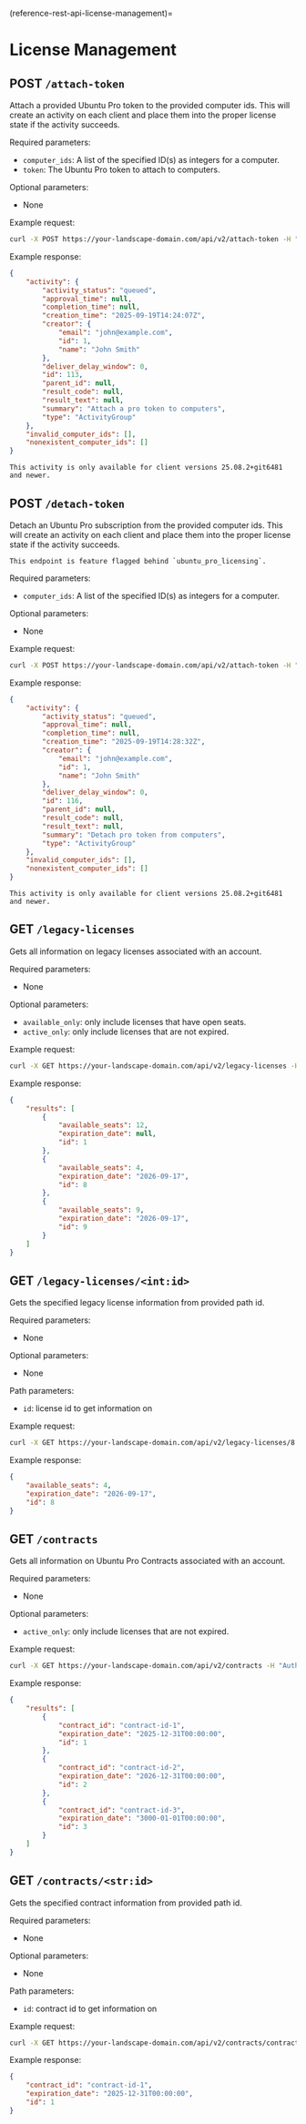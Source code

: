 (reference-rest-api-license-management)=
# License Management

## POST `/attach-token`

Attach a provided Ubuntu Pro token to the provided computer ids. This will create an activity on each client and place them into the proper license state if the activity succeeds.

Required parameters:

- `computer_ids`: A list of the specified ID(s) as integers for a computer.
- `token`: The Ubuntu Pro token to attach to computers.

Optional parameters:

- None

Example request:

```bash
curl -X POST https://your-landscape-domain.com/api/v2/attach-token -H "Authorization: Bearer $JWT" -d '{"computer_ids": [1, 2], "token": "<ubuntu-pro-token>"}'
```

Example response:
```json
{
    "activity": {
        "activity_status": "queued",
        "approval_time": null,
        "completion_time": null,
        "creation_time": "2025-09-19T14:24:07Z",
        "creator": {
            "email": "john@example.com",
            "id": 1,
            "name": "John Smith"
        },
        "deliver_delay_window": 0,
        "id": 113,
        "parent_id": null,
        "result_code": null,
        "result_text": null,
        "summary": "Attach a pro token to computers",
        "type": "ActivityGroup"
    },
    "invalid_computer_ids": [],
    "nonexistent_computer_ids": []
}
```

```{note}
This activity is only available for client versions 25.08.2+git6481 and newer.
```

## POST `/detach-token`

Detach an Ubuntu Pro subscription from the provided computer ids. This will create an activity on each client and place them into the proper license state if the activity succeeds.

```{note}
This endpoint is feature flagged behind `ubuntu_pro_licensing`.
```

Required parameters:

- `computer_ids`: A list of the specified ID(s) as integers for a computer.

Optional parameters:

- None

Example request:

```bash
curl -X POST https://your-landscape-domain.com/api/v2/attach-token -H "Authorization: Bearer $JWT" -d '{"computer_ids": [1, 2]}'
```

Example response:

```json
{
    "activity": {
        "activity_status": "queued",
        "approval_time": null,
        "completion_time": null,
        "creation_time": "2025-09-19T14:28:32Z",
        "creator": {
            "email": "john@example.com",
            "id": 1,
            "name": "John Smith"
        },
        "deliver_delay_window": 0,
        "id": 116,
        "parent_id": null,
        "result_code": null,
        "result_text": null,
        "summary": "Detach pro token from computers",
        "type": "ActivityGroup"
    },
    "invalid_computer_ids": [],
    "nonexistent_computer_ids": []
}
```

```{note}
This activity is only available for client versions 25.08.2+git6481 and newer.
```

## GET `/legacy-licenses`

Gets all information on legacy licenses associated with an account.

Required parameters:

- None

Optional parameters:

- `available_only`: only include licenses that have open seats.
- `active_only`: only include licenses that are not expired.

Example request:

```bash
curl -X GET https://your-landscape-domain.com/api/v2/legacy-licenses -H "Authorization: Bearer $JWT"
```

Example response:

```json
{
    "results": [
        {
            "available_seats": 12,
            "expiration_date": null,
            "id": 1
        },
        {
            "available_seats": 4,
            "expiration_date": "2026-09-17",
            "id": 8
        },
        {
            "available_seats": 9,
            "expiration_date": "2026-09-17",
            "id": 9
        }
    ]
}
```

## GET `/legacy-licenses/<int:id>`

Gets the specified legacy license information from provided path id.

Required parameters:

- None

Optional parameters:

- None

Path parameters:

- `id`: license id to get information on

Example request:

```bash
curl -X GET https://your-landscape-domain.com/api/v2/legacy-licenses/8 -H "Authorization: Bearer $JWT"
```

Example response:

```json
{
    "available_seats": 4,
    "expiration_date": "2026-09-17",
    "id": 8
}
```

## GET `/contracts`

Gets all information on Ubuntu Pro Contracts associated with an account.

Required parameters:

- None

Optional parameters:

- `active_only`: only include licenses that are not expired.

Example request:

```bash
curl -X GET https://your-landscape-domain.com/api/v2/contracts -H "Authorization: Bearer $JWT"
```

Example response:

```json
{
    "results": [
        {
            "contract_id": "contract-id-1",
            "expiration_date": "2025-12-31T00:00:00",
            "id": 1
        },
        {
            "contract_id": "contract-id-2",
            "expiration_date": "2026-12-31T00:00:00",
            "id": 2
        },
        {
            "contract_id": "contract-id-3",
            "expiration_date": "3000-01-01T00:00:00",
            "id": 3
        }
    ]
}
```

## GET `/contracts/<str:id>`

Gets the specified contract information from provided path id.

Required parameters:

- None

Optional parameters:

- None

Path parameters:

- `id`: contract id to get information on

Example request:

```bash
curl -X GET https://your-landscape-domain.com/api/v2/contracts/contract-id-1 -H "Authorization: Bearer $JWT"
```

Example response:

```json
{
    "contract_id": "contract-id-1",
    "expiration_date": "2025-12-31T00:00:00",
    "id": 1
}
```